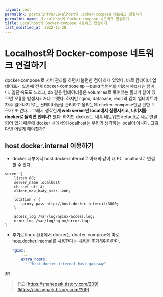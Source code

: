 ```yaml
---
layout: post
permalink: posts/infra/Localhost와 Docker-compose 네트워크 연결하기
permalink_name: /Localhost와 Docker-compose 네트워크 연결하기
title: Localhost와 Docker-compose 네트워크 연결하기
last_modified_at: 2022-11-28
---
```

# Localhost와 Docker-compose 네트워크 연결하기

docker-compose 로 서버 관리를 하면서 불편한 점이 하나 있었다. 바로 컨테이너 업데이트가 있을때 전체 docker-compose up --build 명령어를 이용해야했다는 점이다. 일단 속도도 느리고, db 같은 컨테이너들은 volumnes로 묶여있는 폴더가 같이 있으면 오류를 발생시키거나 그랬다. 하지만 nginx, database, redis와 같이 업데이트가 자주 일어나지 않는 컨테이너들을 관리하고 올리는데 docker-compose만큼 편한 도구가 또 없다...
그래서 생각한게  **web server만 local에서 실행시키고, 나머지를 docker로 돌리면 안되나?** 였다. 하지만 docker는 내부 네트워크 default로 서로 연결되어 있기 때문에 docker 내에서의 localhost는 우리가 생각하는 local이 아니다. 그렇다면 어떻게 해야할까?

## host.docker.internal 이용하기
- docker 내부에서 host.docker.internal로 아래와 같이 내 PC localhost로 연결할 수 있다.
```nginx
server {
    listen 80;
    server_name localhost;
    charset utf-8;
    client_max_body_size 128M;

    location / {
        proxy_pass http://host.docker.internal:3000;
    }

    access_log /var/log/nginx/access.log;
    error_log /var/log/nginx/error.log;
}
```

- 추가로 linux 환경에서 docker는 docker-compose에 따로 host.docker.internal를 사용한다는 내용을 추가해줘야한다.
	```yaml
	nginx:
		...
		extra_hosts:
	      - "host.docker.internal:host-gateway"
	```

끝!

> 참고
> [https://shanepark.tistory.com/209](https://shanepark.tistory.com/209)